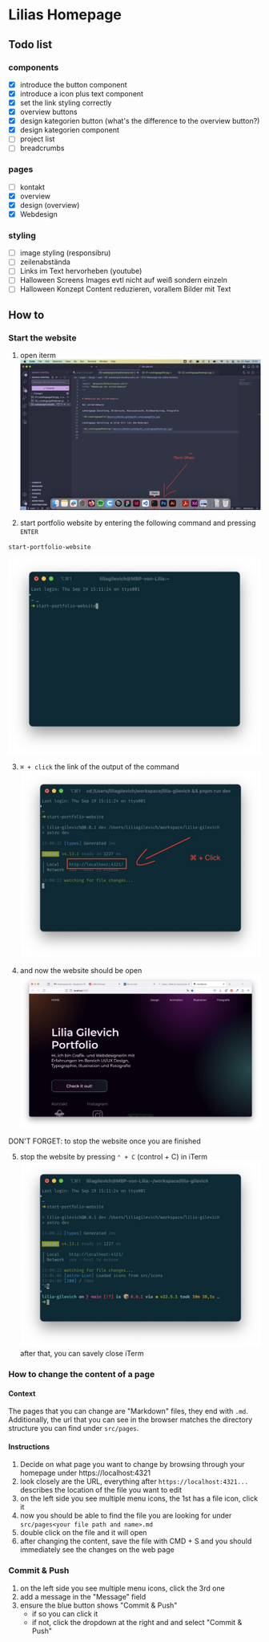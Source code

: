 # Lilias Homepage
## Todo list
### components
- [X] introduce the button component
- [X] introduce a icon plus text component
- [X] set the link styling correctly
- [X] overview buttons
- [X] design kategorien button (what's the difference to the overview button?)
- [X] design kategorien component
- [ ] project list
- [ ] breadcrumbs

### pages
- [ ] kontakt
- [X] overview
- [X] design (overview)
- [X] Webdesign

### styling
- [ ] image styling (responsibru)
- [ ] zeilenabstända
- [ ] Links im Text hervorheben (youtube)
- [ ] Halloween Screens Images evtl nicht auf weiß sondern einzeln
- [ ] Halloween Konzept Content reduzieren, vorallem Bilder mit Text

## How to
### Start the website
1. open iterm
![open iterm](./images/open-iterm.jpg)

2. start portfolio website by entering the following command and pressing `ENTER`
```shell
start-portfolio-website
```

![start portfolio website](./images/start-portfolio-website.png)

3. `⌘ + click` the link of the output of the command
![click on link](./images/click-on-link.jpg)

4. and now the website should be open
![open website](./images/opened-website.jpg)

DON'T FORGET: to stop the website once you are finished

5. stop the website by pressing `⌃ + C` (control + C) in iTerm
![exit application](./images/exited-application.png)
after that, you can savely close iTerm


### How to change the content of a page
#### Context
The pages that you can change are "Markdown" files, they end with `.md`. Additionally, the url that you can see in the browser matches the directory structure you can find under `src/pages`.
#### Instructions
1. Decide on what page you want to change by browsing through your homepage under https://localhost:4321
2. look closely are the URL, everything after `https://localhost:4321...` describes the location of the file you want to edit
3. on the left side you see multiple menu icons, the 1st has a file icon, click it
4. now you should be able to find the file you are looking for under `src/pages<your file path and name>.md`
5. double click on the file and it will open
6. after changing the content, save the file with CMD + S and you should immediately see the changes on the web page

### Commit & Push
1. on the left side you see multiple menu icons, click the 3rd one
2. add a message in the "Message" field
3. ensure the blue button shows "Commit & Push" 
    - if so you can click it
    - if not, click the dropdown at the right and and select "Commit & Push"

